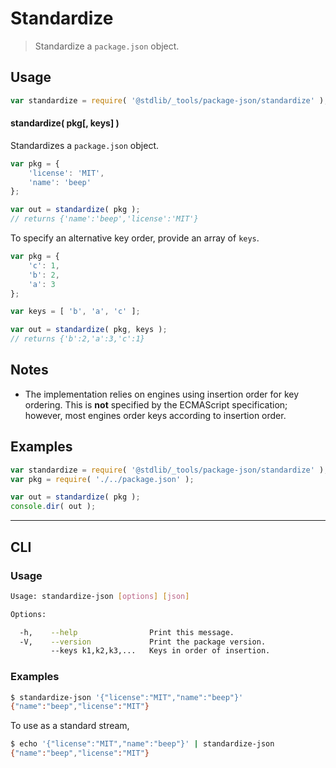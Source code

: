 # Standardize

> Standardize a `package.json` object.

<!-- Section to include introductory text. Make sure to keep an empty line after the intro `section` element and another before the `/section` close. -->

<section class="intro">

</section>

<!-- /.intro -->

<!-- Package usage documentation. -->

<section class="usage">

## Usage

```javascript
var standardize = require( '@stdlib/_tools/package-json/standardize' );
```

#### standardize( pkg\[, keys] )

Standardizes a `package.json` object.

```javascript
var pkg = {
    'license': 'MIT',
    'name': 'beep'
};

var out = standardize( pkg );
// returns {'name':'beep','license':'MIT'}
```

To specify an alternative key order, provide an array of `keys`.

```javascript
var pkg = {
    'c': 1,
    'b': 2,
    'a': 3
};

var keys = [ 'b', 'a', 'c' ];

var out = standardize( pkg, keys );
// returns {'b':2,'a':3,'c':1}
```

</section>

<!-- /.usage -->

<!-- Package usage notes. Make sure to keep an empty line after the `section` element and another before the `/section` close. -->

<section class="notes">

## Notes

-   The implementation relies on engines using insertion order for key ordering. This is **not** specified by the ECMAScript specification; however, most engines order keys according to insertion order.

</section>

<!-- /.notes -->

<!-- Package usage examples. -->

<section class="examples">

## Examples

<!-- eslint no-undef: "error" -->

```javascript
var standardize = require( '@stdlib/_tools/package-json/standardize' );
var pkg = require( './../package.json' );

var out = standardize( pkg );
console.dir( out );
```

</section>

<!-- /.examples -->

<!-- Section for describing a command-line interface. -->

* * *

<section class="cli">

## CLI

<!-- CLI usage documentation. -->

<section class="usage">

### Usage

```bash
Usage: standardize-json [options] [json]

Options:

  -h,    --help                Print this message.
  -V,    --version             Print the package version.
         --keys k1,k2,k3,...   Keys in order of insertion.
```

</section>

<!-- /.usage -->

<!-- CLI usage notes. Make sure to keep an empty line after the `section` element and another before the `/section` close. -->

<section class="notes">

</section>

<!-- /.notes -->

<!-- CLI usage examples. -->

<section class="examples">

### Examples

```bash
$ standardize-json '{"license":"MIT","name":"beep"}'
{"name":"beep","license":"MIT"}
```

To use as a standard stream,

```bash
$ echo '{"license":"MIT","name":"beep"}' | standardize-json
{"name":"beep","license":"MIT"}
```

</section>

<!-- /.examples -->

</section>

<!-- /.cli -->

<!-- Section to include cited references. If references are included, add a horizontal rule *before* the section. Make sure to keep an empty line after the `section` element and another before the `/section` close. -->

<section class="references">

</section>

<!-- /.references -->

<!-- Section for all links. Make sure to keep an empty line after the `section` element and another before the `/section` close. -->

<section class="links">

</section>

<!-- /.links -->
